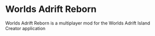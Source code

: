 # Worlds Adrift Reborn
Worlds Adrift Reborn is a multiplayer mod for the Worlds Adrift Island Creator application
